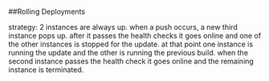 ##Rolling Deployments

strategy: 2 instances are always up. when a push occurs, a new third instance pops up. after it passes the health checks it goes online and one of the other instances is stopped for the update.
at that point one instance is running the update and the other is running the previous build. when the second instance passes the health check it goes online and the remaining instance is terminated.
